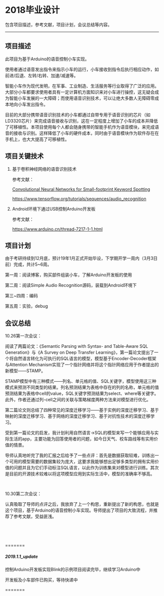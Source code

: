 # 2018毕业设计

包含项目描述，参考文献，项目计划，会议总结等内容。

---

## 项目描述

此项目为基于Arduino的语音控制小车实现。

使用者通过语音发出指令来指示小车的运行，小车接收到指令后执行相应动作，如前进/后退、左转/右转、加速/减速等。

智能小车作为现代发明，在军事、工业制造、生活服务等行业取得了广泛的应用。大部分小车都要求使用者具有一定计算机方面知识来对小车进行操控，这无疑会成为智能小车发展的一大障碍；而使用语音识别技术，可以让绝大多数人无障碍零成本地向小车发出指令。

目前的大部分携带语音识别技术的小车都通过自带专用于语音识别的芯片（如LD3320芯片）来完成语音接收与识别，这在一定程度上增加了小车的成本并降低了可移植性。本项目使用每个人都会随身携带的智能手机作为语音模块，来完成语音的接收与识别。这样降低了小车的硬件成本，同时由于语音模块作为软件存在在手机上，也大大提高了可移植性。

## 项目关键技术

1. 基于卷积神经网络的语音识别技术

   参考文献：

   <a href="https://www.isca-speech.org/archive/interspeech_2015/papers/i15_1478.pdf">Convolutional Neural Networks for Small-footprint Keyword Spotting</a>

   https://www.tensorflow.org/tutorials/sequences/audio_recognition

2. Android环境下通过USB控制Arduino开发板

   参考文献：

   https://www.arduino.cn/thread-7217-1-1.html

## 项目计划

由于考研持续到12月底，预计19年1月正式开始毕设，下学期开学一周内（3月3日前）完成，共计5~6周。

第一周：阅读博客，购买部件组装小车，了解Arduino开发板的使用

第二周：阅读Simple Audio Recognition源码，装载到Android环境下

第三~四周：编码

第五周：实验，debug

## 会议总结

10.26第一次会议：

阅读了两篇论文：《Semantic Parsing with Syntax- and Table-Aware SQL Generation》与《A Survey on Deep Transfer Learning》，第一篇论文提出了一个将自然语言转化为可执行的SQL语言的模型，模型基于Encoder-Decoder框架与Attention Mechanism实现了一个指针网络并将这个指针网络应用于作者提出的新模型——STAMP。

STAMP模型中有三种模式——列名、单元格的值、SQL关键字，模型使用这三种模式来预测不同类型的结果。列名预测结果为表格中存在的列的名称，单元格的值预测结果为表格中cell的value，SQL关键字预测结果为select、where等关键字。此外，作者还通过列-cell之间的关联与策略梯度两种方法来对模型进行优化。

第二篇论文则总结了四种常见的深度迁移学习——基于实例的深度迁移学习、基于映射的深度迁移学习、基于网络的深度迁移学习、基于对抗性技术的深度迁移学习。

受到第一篇论文的启发，我计划利用自然语言->SQL的模型来写一个能够应用与实际生活的app，主要功能为回答使用者的问题，如今日天气、校车路线等有实用价值的情景。

导师认真地听完了我的汇报之后给予了一些点评：首先是数据获取较难，训练出一个可用的模型需要的数据集较为庞大，这要求我能够想出足够多类型的拥有实用价值的问题并且为它们手动标注SQL语言，以此作为训练集来对模型进行训练。其次是目前的开源技术较难以将这项模型应用到实际生活中，模型的准确率不够高。

&nbsp;

10.30第二次会议：

认真吸取了导师的点评之后，我放弃了上一个构思，重新提出了新的构思，也就是这个项目，基于Arduino的语音控制小车实现。导师提出了项目的大致流程，并推荐了参考文献，受益匪浅。

&nbsp;

&nbsp;

=======

##### 2019.1.1_update

控制Arduino开发板实现Blink的示例项目阅读完毕，继续学习Arduino中

开发板及小车部件已购买，等待快递中

=======